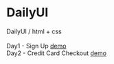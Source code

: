 # DailyUI
DailyUI / html + css
<br>
<br>
Day1 - Sign Up <a href="https://pclin2018.github.io/DailyUI/SignUp/SignUp.html">demo</a>
<br>
Day2 - Credit Card Checkout <a href="https://pclin2018.github.io/DaliyUI/CreditCard/CreditCard.html">demo</a>
